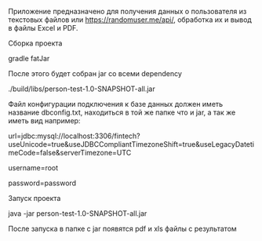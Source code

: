 
Приложение предназначено для получения данных о пользователя из текстовых файлов или https://randomuser.me/api/, обработка их и вывод в файлы Excel и PDF.




Сборка проекта

gradle fatJar

После этого будет собран jar со всеми dependency

./build/libs/person-test-1.0-SNAPSHOT-all.jar

Файл конфигурации подключения к базе данных должен иметь название dbconfig.txt, находиться в той же папке что и jar, а так же иметь вид например:

url=jdbc:mysql://localhost:3306/fintech?useUnicode=true&useJDBCCompliantTimezoneShift=true&useLegacyDatetimeCode=false&serverTimezone=UTC

username=root

password=password


Запуск проекта

java -jar person-test-1.0-SNAPSHOT-all.jar

После запуска в папке с jar появятся pdf и xls файлы с результатом
